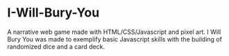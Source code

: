 # I-Will-Bury-You
A narrative web game made with HTML/CSS/Javascript and pixel art. I Will Bury You was made to exemplify basic Javascript skills with the building of randomized dice and a card deck.
